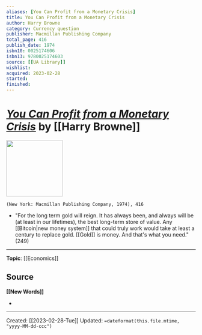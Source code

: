 ```yaml
---
aliases: [You Can Profit from a Monetary Crisis]
title: You Can Profit from a Monetary Crisis
author: Harry Browne
category: Currency question
publisher: Macmillan Publishing Company
total_page: 416
publish_date: 1974
isbn10: 0025174606
isbn13: 9780025174603
source: [[UA Library]]
wishlist: 
acquired: 2023-02-28
started: 
finished: 
---
```

# *[You Can Profit from a Monetary Crisis]()* by [[Harry Browne]]

<img src="http://books.google.com/books/content?id=aMcWfAIybFYC&printsec=frontcover&img=1&zoom=1&source=gbs_api" width=150>

`(New York: Macmillan Publishing Company, 1974), 416`

- "For the long term gold will reign. It has always been, and always will be (at least in our lifetimes), the best long-term store of value. Any [[Bitcoin|new money system]] that could truly work would take at least a century to replace gold. [[Gold]] is money. And that's what you need." (249)

--- 
**Topic**: [[Economics]]

**Source**
- 

**[[New Words]]**

- 

---
Created: [[2023-02-28-Tue]]
Updated: `=dateformat(this.file.mtime, "yyyy-MM-dd-ccc")`